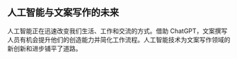 ## 人工智能与文案写作的未来

人工智能正在迅速改变我们生活、工作和交流的方式。借助 ChatGPT，文案撰写人员有机会提升他们的创造能力并简化工作流程。人工智能技术为文案写作领域的新创新和进步铺平了道路。

